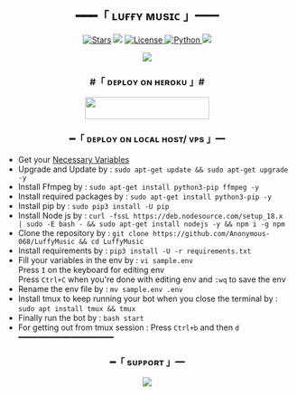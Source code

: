 <h2 align="center">
    ━━━「 ʟᴜғғʏ ᴍᴜsɪᴄ 」━━
</h2>

<p align="center">
<a href="https://github.com/Anonymous-068/LuffyMusic/stargazers"><img src="https://img.shields.io/github/stars/Anonymous-068/LuffyMusic?color=black&logo=github&logoColor=black&style=for-the-badge" alt="Stars" /></a>
<a href="https://github.com/Anonymous-068/LuffyMusic/network/members"> <img src="https://img.shields.io/github/forks/Anonymous-068/LuffyMusic?color=black&logo=github&logoColor=black&style=for-the-badge" /></a>
<a href="https://github.com/Anonymous-068/LuffyMusic/blob/master/LICENSE"> <img src="https://img.shields.io/badge/License-MIT-blueviolet?style=for-the-badge" alt="License" /> </a>
<a href="https://www.python.org/"> <img src="https://img.shields.io/badge/Written%20in-Python-orange?style=for-the-badge&logo=python" alt="Python" /> </a>
<a href="https://github.com/Anonymous-068/LuffyMusic/commits/Anonymous"> <img src="https://img.shields.io/github/last-commit/Anonymous-068/LuffyMusic?color=blue&logo=github&logoColor=green&style=for-the-badge" /></a>
</p>

<p align="center">
  <img src="https://te.legra.ph/file/c2fd271d1712aa559f2ce.jpg">
</p>

<h3 align="center">
    #「 ᴅᴇᴩʟᴏʏ ᴏɴ ʜᴇʀᴏᴋᴜ 」#
</h3>

<p align="center"><a href="https://dashboard.heroku.com/new?template=https://github.com/Anonymous-068/LuffyMusic"> <img src="https://img.shields.io/badge/Deploy%20On%20Heroku-violet?style=for-the-badge&logo=heroku" width="220" height="38.45"/></a></p>

<h3 align="center">
    ━「 ᴅᴇᴩʟᴏʏ ᴏɴ ʟᴏᴄᴀʟ ʜᴏsᴛ/ ᴠᴘs 」━
</h3>

- Get your [Necessary Variables](https://github.com/Anonymous-068/LuffyMusic/blob/master/sample.env)
- Upgrade and Update by :
`sudo apt-get update && sudo apt-get upgrade -y`
- Install Ffmpeg by :
`sudo apt-get install python3-pip ffmpeg -y`
- Install required packages by :
`sudo apt-get install python3-pip -y`
- Install pip by :
`sudo pip3 install -U pip`
- Install Node js by :
`curl -fssL https://deb.nodesource.com/setup_18.x | sudo -E bash - && sudo apt-get install nodejs -y && npm i -g npm`
- Clone the repository by :
`git clone https://github.com/Anonymous-068/LuffyMusic && cd LuffyMusic`
- Install requirements by :
`pip3 install -U -r requirements.txt`
- Fill your variables in the env by :
`vi sample.env`<br>
Press `I` on the keyboard for editing env<br>
Press `Ctrl+C` when you're done with editing env and `:wq` to save the env<br>
- Rename the env file by :
`mv sample.env .env`
- Install tmux to keep running your bot when you close the terminal by :
`sudo apt install tmux && tmux`
- Finally run the bot by :
`bash start`
- For getting out from tmux session : Press `Ctrl+b` and then `d`<br>
━━━━━━━━━━━━━━━━━━━━

<h3 align="center">
    ━「 sᴜᴩᴩᴏʀᴛ 」━
</h3>

<p align="center">
<a href="https://telegram.me/The_Apexx"><img src="https://img.shields.io/badge/-Support%20Group-blue.svg?style=for-the-badge&logo=Telegram"></a>
</p>



